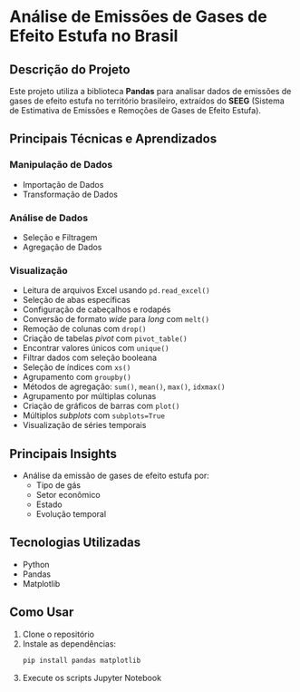 # Análise de Emissões de Gases de Efeito Estufa no Brasil

## Descrição do Projeto

Este projeto utiliza a biblioteca **Pandas** para analisar dados de emissões de gases de efeito estufa no território brasileiro, extraídos do **SEEG** (Sistema de Estimativa de Emissões e Remoções de Gases de Efeito Estufa).

## Principais Técnicas e Aprendizados

### Manipulação de Dados

- Importação de Dados  
- Transformação de Dados

### Análise de Dados

- Seleção e Filtragem  
- Agregação de Dados

### Visualização

- Leitura de arquivos Excel usando `pd.read_excel()`  
- Seleção de abas específicas  
- Configuração de cabeçalhos e rodapés  
- Conversão de formato *wide* para *long* com `melt()`  
- Remoção de colunas com `drop()`  
- Criação de tabelas *pivot* com `pivot_table()`  
- Encontrar valores únicos com `unique()`  
- Filtrar dados com seleção booleana  
- Seleção de índices com `xs()`  
- Agrupamento com `groupby()`  
- Métodos de agregação: `sum()`, `mean()`, `max()`, `idxmax()`  
- Agrupamento por múltiplas colunas  
- Criação de gráficos de barras com `plot()`  
- Múltiplos *subplots* com `subplots=True`  
- Visualização de séries temporais  

## Principais Insights

- Análise da emissão de gases de efeito estufa por:
  - Tipo de gás  
  - Setor econômico  
  - Estado  
  - Evolução temporal  

## Tecnologias Utilizadas

- Python  
- Pandas  
- Matplotlib  

## Como Usar

1. Clone o repositório  
2. Instale as dependências:  
   ```bash
   pip install pandas matplotlib
3. Execute os scripts Jupyter Notebook
